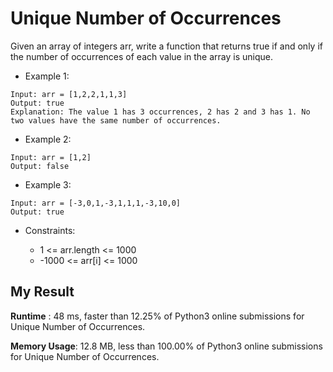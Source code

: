 # Unique Number of Occurrences

Given an array of integers arr, write a function that returns true if and only if the number of occurrences of each value in the array is unique.

 
- Example 1:

```
Input: arr = [1,2,2,1,1,3]
Output: true
Explanation: The value 1 has 3 occurrences, 2 has 2 and 3 has 1. No two values have the same number of occurrences.
```

- Example 2:

```
Input: arr = [1,2]
Output: false
```

- Example 3:

```
Input: arr = [-3,0,1,-3,1,1,1,-3,10,0]
Output: true
``` 

- Constraints:

  - 1 <= arr.length <= 1000
  - -1000 <= arr[i] <= 1000
  
## My Result

**Runtime** : 48 ms, faster than 12.25% of Python3 online submissions for Unique Number of Occurrences.

**Memory Usage**: 12.8 MB, less than 100.00% of Python3 online submissions for Unique Number of Occurrences.
